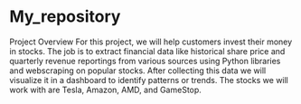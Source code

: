 # My_repository
Project Overview
For this project, we will help customers invest their money in stocks. The job is to 
extract financial data like historical share price and quarterly revenue reportings from various
sources using Python libraries and webscraping on popular stocks. After collecting this data we 
will visualize it in a dashboard to identify patterns or trends. The stocks we will work with are Tesla,
Amazon, AMD, and GameStop.

